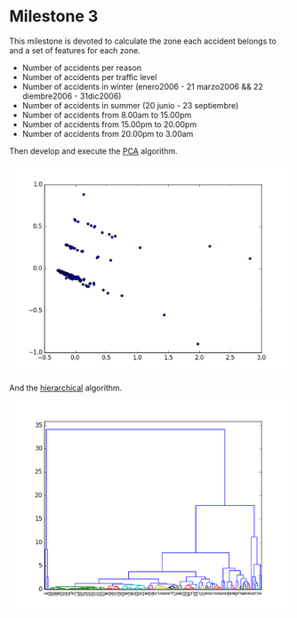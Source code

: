 # Milestone 3

This milestone is devoted to calculate the zone each accident belongs to and a set of features for each zone.

* Number of accidents per reason
* Number of accidents per traffic level
* Number of accidents in winter (enero2006 - 21 marzo2006 && 22 diembre2006 - 31dic2006)
* Number of accidents in summer (20 junio - 23 septiembre)
* Number of accidents from 8.00am to 15.00pm
* Number of accidents from 15.00pm to 20.00pm
* Number of accidents from 20.00pm to 3.00am

Then develop and execute the [PCA](https://en.wikipedia.org/wiki/Principal_component_analysis) algorithm.

![PCA](out/pca.png)

And the  [hierarchical](https://en.wikipedia.org/wiki/Hierarchical_clustering) algorithm.

![hierarchical](out/hierarchical.png)
